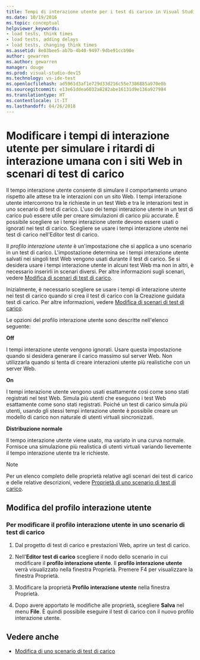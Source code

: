 ```yaml
---
title: Tempi di interazione utente per i test di carico in Visual Studio
ms.date: 10/19/2016
ms.topic: conceptual
helpviewer_keywords:
- load tests, think times
- load tests, adding delays
- load tests, changing think times
ms.assetid: 8e03bee5-ab7b-4b40-9497-9dbe91ccb90e
author: gewarren
ms.author: gewarren
manager: douge
ms.prod: visual-studio-dev15
ms.technology: vs-ide-test
ms.openlocfilehash: ad5961d3af1e729d33d216c55e7386885a970e0b
ms.sourcegitcommit: e13e61ddea6032a8282abe16131d9e136a927984
ms.translationtype: HT
ms.contentlocale: it-IT
ms.lasthandoff: 04/26/2018
---
```

# <a name="edit-think-times-to-simulate-website-human-interaction-delays-in-load-tests-scenarios"></a>Modificare i tempi di interazione utente per simulare i ritardi di interazione umana con i siti Web in scenari di test di carico

Il tempo interazione utente consente di simulare il comportamento umano rispetto alle attese tra le interazioni con un sito Web. I tempi interazione utente intercorrono tra le richieste in un test Web e tra le interazioni test in uno scenario di test di carico. L'uso dei tempi interazione utente in un test di carico può essere utile per creare simulazioni di carico più accurate. È possibile scegliere se i tempi interazione utente devono essere usati o ignorati nei test di carico. Scegliere se usare i tempi interazione utente nei test di carico nell'Editor test di carico.

 Il *profilo interazione utente* è un'impostazione che si applica a uno scenario in un test di carico. L'impostazione determina se i tempi interazione utente salvati nei singoli test Web vengono usati durante il test di carico. Se si desidera usare i tempi interazione utente in alcuni test Web ma non in altri, è necessario inserirli in scenari diversi. Per altre informazioni sugli scenari, vedere [Modifica di scenari di test di carico](../test/edit-load-test-scenarios.md).

 Inizialmente, è necessario scegliere se usare i tempi di interazione utente nei test di carico quando si crea il test di carico con la Creazione guidata test di carico. Per altre informazioni, vedere [Modifica di scenari di test di carico](../test/edit-load-test-scenarios.md).

 Le opzioni del profilo interazione utente sono descritte nell'elenco seguente:

**Off**

I tempi interazione utente vengono ignorati. Usare questa impostazione quando si desidera generare il carico massimo sul server Web. Non utilizzarla quando si tenta di creare interazioni utente più realistiche con un server Web.

**On**

I tempi interazione utente vengono usati esattamente così come sono stati registrati nel test Web. Simula più utenti che eseguono i test Web esattamente come sono stati registrati. Poiché un test di carico simula più utenti, usando gli stessi tempi interazione utente è possibile creare un modello di carico non naturale di utenti virtuali sincronizzati.

**Distribuzione normale**

Il tempo interazione utente viene usato, ma variato in una curva normale. Fornisce una simulazione più realistica di utenti virtuali variando lievemente il tempo interazione utente tra le richieste.

> [!NOTE]
> Per un elenco completo delle proprietà relative agli scenari dei test di carico e delle relative descrizioni, vedere [Proprietà di uno scenario di test di carico](../test/load-test-scenario-properties.md).

## <a name="changing-the-think-profile"></a>Modifica del profilo interazione utente

### <a name="to-change-a-think-profile-in-a-load-test-scenario"></a>Per modificare il profilo interazione utente in uno scenario di test di carico

1.  Dal progetto di test di carico e prestazioni Web, aprire un test di carico.

2.  Nell'**Editor test di carico** scegliere il nodo dello scenario in cui modificare il **profilo interazione utente**. Il **profilo interazione utente** verrà visualizzato nella finestra Proprietà. Premere F4 per visualizzare la finestra Proprietà.

3.  Modificare la proprietà **Profilo interazione utente** nella finestra Proprietà.

4.  Dopo avere apportato le modifiche alle proprietà, scegliere **Salva** nel menu **File**. È quindi possibile eseguire il test di carico con il nuovo profilo interazione utente.

## <a name="see-also"></a>Vedere anche

- [Modifica di uno scenario di test di carico](../test/edit-load-test-scenarios.md)